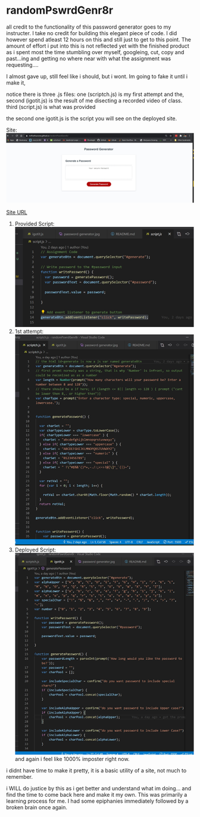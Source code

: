 # randomPswrdGenr8r

all credit to the functionality of this password generator goes to my instructer. I take no credit for building this elegant piece of code. I did however spend atleast 12 hours on this and still just to get to this point. The amount of effort i put into this is not reflected yet with the finished product as i spent most the time stumbling over myself, googleing, cut, copy and past...ing and getting no where near with what the assignment was requesting.... 

I almost gave up, still feel like i should, but i wont. Im going to fake it until i make it, 

notice there is three .js files:
one (scriptch.js) is my first attempt and the, 
second (igotit.js) is the result of me disecting a recorded video of class.
third (script.js) is what was provided

the second one igotit.js is the script you will see on the deployed site.

Site:
![imgOFSite](./assests/passwordGenerator.jpg)

[Site URL](https://mrfivefourone.github.io/randomPswrdGenr8r/)

1. Provided Script:
![start](./assests/mainScript.jpg)
2. 1st attempt:
![1stTry](./assests/scriptch.jpg)
3. Deployed Script:
![deployed](./assests/igotit.jpg)
and again i feel like 1000% imposter right now.

i didnt have time to make it pretty, it is a basic utility of a site, not much to remember.

i WILL do justice by this as i get better and understand what im doing... and find the time to come back here and make it my own. This was primarily a learning process for me. I had some epiphanies immediately followed by a broken brain once again.